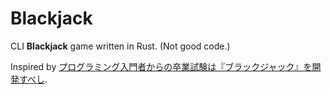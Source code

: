 # Blackjack

CLI **Blackjack** game written in Rust. (Not good code.)

Inspired by [プログラミング入門者からの卒業試験は『ブラックジャック』を開発すべし](https://qiita.com/hirossyi73/items/cf8648c31898216312e5).
